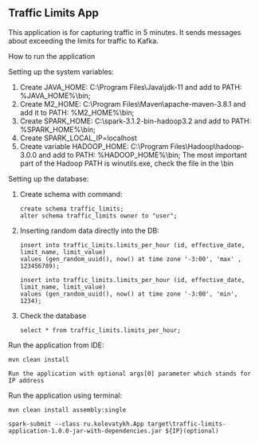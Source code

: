 ## Traffic Limits App

This application is for capturing traffic in 5 minutes. It sends messages about exceeding the limits for traffic to Kafka.

How to run the application

Setting up the system variables:
1. Create JAVA_HOME: C:\Program Files\Java\jdk-11 and add to PATH: %JAVA_HOME%\bin;
2. Create M2_HOME: C:\Program Files\Maven\apache-maven-3.8.1 and add it to PATH: %M2_HOME%\bin;
3. Create SPARK_HOME: C:\spark-3.1.2-bin-hadoop3.2 and add to PATH: %SPARK_HOME%\bin;
4. Create SPARK_LOCAL_IP=localhost
5. Create variable HADOOP_HOME: C:\Program Files\Hadoop\hadoop-3.0.0 and add to PATH: %HADOOP_HOME%\bin;
   The most important part of the Hadoop PATH is winutils.exe, check the file in the \bin

Setting up the database:
1. Create schema with command:
   ```
   create schema traffic_limits;
   alter schema traffic_limits owner to "user";
   ```
2. Inserting random data directly into the DB:
   ```
   insert into traffic_limits.limits_per_hour (id, effective_date, limit_name, limit_value) 
   values (gen_random_uuid(), now() at time zone '-3:00', 'max' , 123456789);
   
   insert into traffic_limits.limits_per_hour (id, effective_date, limit_name, limit_value) 
   values (gen_random_uuid(), now() at time zone '-3:00', 'min', 1234);
   ```
3. Check the database
   ```
   select * from traffic_limits.limits_per_hour;
   ```

Run the application from IDE:
   ```
   mvn clean install
   
   Run the application with optional args[0] parameter which stands for IP address
   ```

Run the application using terminal:
   ```
   mvn clean install assembly:single
   
   spark-submit --class ru.kolevatykh.App target\traffic-limits-application-1.0.0-jar-with-dependencies.jar ${IP}(optional) 
   ```

